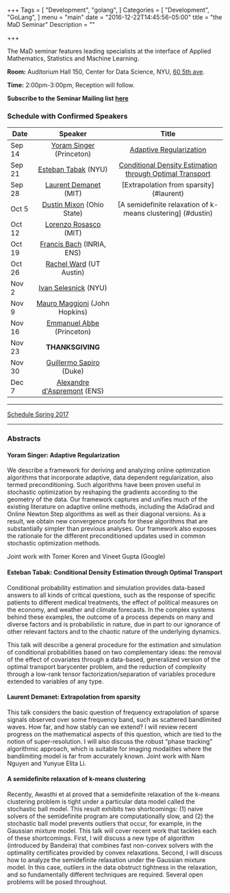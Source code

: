 +++
Tags = [
  "Development",
  "golang",
]
Categories = [
  "Development",
  "GoLang",
]
menu = "main"
date = "2016-12-22T14:45:56-05:00"
title = "the MaD Seminar"
Description = ""

+++

The MaD seminar features leading specialists at the interface
of Applied Mathematics, Statistics and Machine Learning. 

**Room:** Auditorium Hall 150, Center for Data Science, NYU, [60 5th ave](https://www.google.com/maps/place/NYU+Center+for+Data+Science/@40.735016,-73.9969907,17z/data=!3m1!4b1!4m5!3m4!1s0x89c2599787834ad9:0x5dd8af15d9fbc8a3!8m2!3d40.735016!4d-73.994802).

**Time:** 2:00pm-3:00pm, Reception will follow. 

**Subscribe to the Seminar Mailing list [here](http://cims.nyu.edu/mailman/listinfo/mad)**

### Schedule with Confirmed Speakers

| Date        | Speaker       | Title |
| ----------- |:-------------:|:-----------:| 
| Sep 14      | [Yoram Singer](http://www.cs.princeton.edu/~ysinger/) (Princeton)  | [Adaptive Regularization](#yoram) |
| Sep 21      | [Esteban Tabak](http://www.math.nyu.edu/faculty/tabak/) (NYU) |  [Conditional Density Estimation through Optimal Transport](#esteban)   |
| Sep 28 | [Laurent Demanet](http://math.mit.edu/icg/people/laurent.html) (MIT)   | [Extrapolation from sparsity] (#laurent)  |
| Oct 5 | [Dustin Mixon](https://people.math.osu.edu/mixon.23/) (Ohio State)     | [A semidefinite relaxation of k-means clustering] (#dustin)  |
| Oct 12 |  [Lorenzo Rosasco](http://web.mit.edu/lrosasco/www/) (MIT)  |  |
| Oct 19 |  [Francis Bach](http://www.di.ens.fr/~fbach/) (INRIA, ENS)      |    |
| Oct 26 | [Rachel Ward](https://www.ma.utexas.edu/users/rachel/) (UT Austin)      | |
| Nov 2 | [Ivan Selesnick](http://eeweb.poly.edu/iselesni/) (NYU)  |  | 
| Nov 9 | [Mauro Maggioni](http://www.math.jhu.edu/~mauro/) (John Hopkins)      |  |
| Nov 16 | [Emmanuel Abbe](http://www.ee.princeton.edu/research/eabbe/?q=node/1) (Princeton)  |  |
| Nov 23 | **THANKSGIVING**      | 
| Nov 30 | [Guillermo Sapiro](http://ece.duke.edu/faculty/guillermo-sapiro)  (Duke)    | |
| Dec 7 | [Alexandre d'Aspremont](http://www.di.ens.fr/~aspremon/) (ENS) |  |

---

[Schedule Spring 2017](https://mathsanddatanyu.github.io/website/seminar_spring2017/)

---
### Abstracts 

#### <a name="yoram"></a> Yoram Singer: Adaptive Regularization

We describe a framework for deriving and analyzing online optimization algorithms that incorporate adaptive, data dependent regularization, also termed preconditioning. Such algorithms have been proven useful in stochastic optimization by reshaping the gradients according to the geometry of the data. Our framework captures and unifies much of the existing literature on adaptive online methods, including the AdaGrad and Online Newton Step algorithms as well as their diagonal versions. As a result, we obtain new convergence proofs for these algorithms that are substantially simpler than previous analyses. Our framework also exposes the rationale for the different preconditioned updates used in common stochastic optimization methods.

Joint work with Tomer Koren and Vineet Gupta (Google)


#### <a name="esteban"></a> Esteban Tabak: Conditional Density Estimation through Optimal Transport

Conditional probability estimation and simulation provides data-based answers to all kinds of critical questions, such as the response of specific patients to different medical treatments, the effect of political measures on the economy, and weather and climate forecasts. In the complex systems behind these examples, the outcome of a process depends on many and diverse factors and is probabilistic in nature, due in part to our ignorance of other relevant factors and to the chaotic nature of the underlying dynamics.

This talk will describe a general procedure for the estimation and simulation of conditional probabilities based on two complementary ideas: the removal of the effect of covariates through a data-based, generalized version of the optimal transport barycenter problem, and the reduction of complexity through a low-rank tensor factorization/separation of variables procedure extended to variables of any type.

#### <a name="laurent"></a> Laurent Demanet: Extrapolation from sparsity

This talk considers the basic question of frequency extrapolation of sparse signals observed over some frequency band, such as scattered bandlimited waves. How far, and how stably can we extend? I will review recent progress on the mathematical aspects of this question, which are tied to the notion of super-resolution. I will also discuss the robust “phase tracking” algorithmic approach, which is suitable for imaging modalities where the bandlimiting model is far from accurately known. Joint work with Nam Nguyen and Yunyue Elita Li.

#### <a name="dustin"></a> A semidefinite relaxation of k-means clustering

Recently, Awasthi et al proved that a semidefinite relaxation of the
k-means clustering problem is tight under a particular data model
called the stochastic ball model. This result exhibits two
shortcomings: (1) naive solvers of the semidefinite program are
computationally slow, and (2) the stochastic ball model prevents
outliers that occur, for example, in the Gaussian mixture model. This
talk will cover recent work that tackles each of these shortcomings.
First, I will discuss a new type of algorithm (introduced by Bandeira)
that combines fast non-convex solvers with the optimality certificates
provided by convex relaxations. Second, I will discuss how to analyze
the semidefinite relaxation under the Gaussian mixture model. In this
case, outliers in the data obstruct tightness in the relaxation, and
so fundamentally different techniques are required. Several open
problems will be posed throughout.

